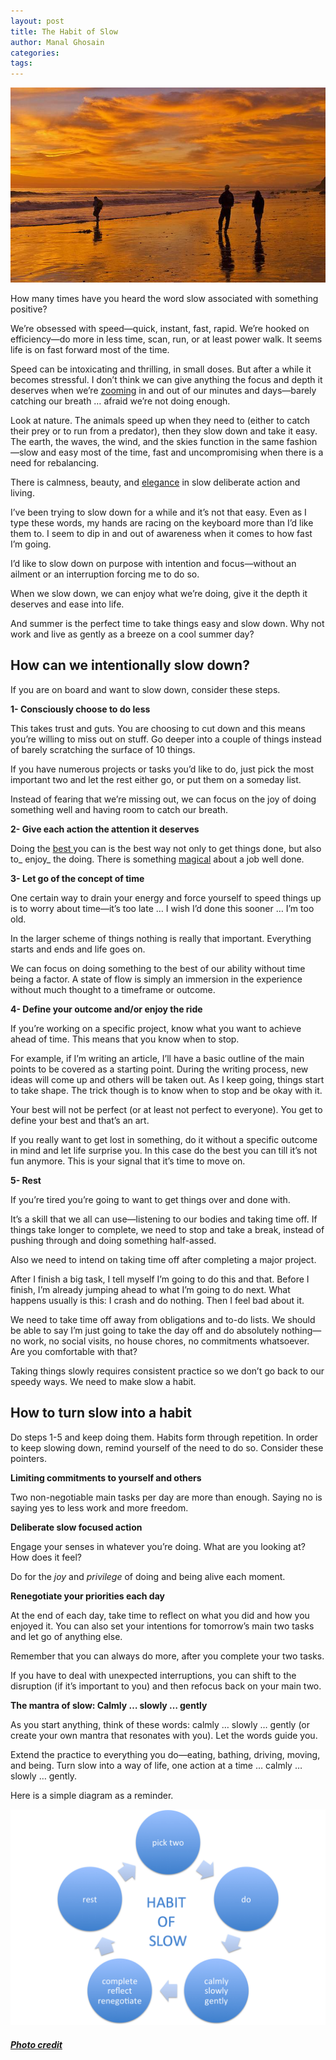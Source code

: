 ```yaml
---
layout: post
title: The Habit of Slow
author: Manal Ghosain
categories:
tags:
---
```


![Walking on the beach](/images/slower.jpg)

How many times have you heard the word slow associated with something positive? 

We’re obsessed with speed—quick, instant, fast, rapid. We’re hooked on efficiency—do more in less time, scan, run, or at least power walk. It seems life is on fast forward most of the time. 

Speed can be intoxicating and thrilling, in small doses. But after a while it becomes stressful. I don’t think we can give anything the focus and depth it deserves when we’re [zooming](/whats-the-rush/) in and out of our minutes and days—barely catching our breath … afraid we’re not doing enough. 

Look at nature. The animals speed up when they need to (either to catch their prey or to run from a predator), then they slow down and take it easy. The earth, the waves, the wind, and the skies function in the same fashion—slow and easy most of the time, fast and uncompromising when there is a need for rebalancing. 

There is calmness, beauty, and [elegance](/the-art-of-slow/) in slow deliberate action and living. 

I’ve been trying to slow down for a while and it’s not that easy. Even as I type these words, my hands are racing on the keyboard more than I’d like them to. I seem to dip in and out of awareness when it comes to how fast I’m going. 

I’d like to slow down on purpose with intention and focus—without an ailment or an interruption forcing me to do so. 

When we slow down, we can enjoy what we’re doing, give it the depth it deserves and ease into life. 

And summer is the perfect time to take things easy and slow down. Why not work and live as gently as a breeze on a cool summer day? 

## How can we intentionally slow down?

If you are on board and want to slow down, consider these steps. 

**1- Consciously choose to do less** 

This takes trust and guts. You are choosing to cut down and this means you’re willing to miss out on stuff. Go deeper into a couple of things instead of barely scratching the surface of 10 things. 

If you have numerous projects or tasks you’d like to do, just pick the most important two and let the rest either go, or put them on a someday list. 

Instead of fearing that we’re missing out, we can focus on the joy of doing something well and having room to catch our breath. 

**2- Give each action the attention it deserves** 

Doing the [best ](/doing-the-best-you-can/)you can is the best way not only to get things done, but also to_ enjoy_ the doing. There is something [magical](/guide-to-excellence/) about a job well done. 

**3- Let go of the concept of time** 

One certain way to drain your energy and force yourself to speed things up is to worry about time—it’s too late … I wish I’d done this sooner … I’m too old. 

In the larger scheme of things nothing is really that important. Everything starts and ends and life goes on. 

We can focus on doing something to the best of our ability without time being a factor. A state of flow is simply an immersion in the experience without much thought to a timeframe or outcome. 

**4- Define your outcome and/or enjoy the ride** 

If you’re working on a specific project, know what you want to achieve ahead of time. This means that you know when to stop. 

For example, if I’m writing an article, I’ll have a basic outline of the main points to be covered as a starting point. During the writing process, new ideas will come up and others will be taken out. As I keep going, things start to take shape. The trick though is to know when to stop and be okay with it. 

Your best will not be perfect (or at least not perfect to everyone). You get to define your best and that’s an art. 

If you really want to get lost in something, do it without a specific outcome in mind and let life surprise you. In this case do the best you can till it’s not fun anymore. This is your signal that it’s time to move on. 

**5- Rest** 

If you’re tired you’re going to want to get things over and done with. 

It’s a skill that we all can use—listening to our bodies and taking time off. If things take longer to complete, we need to stop and take a break, instead of pushing through and doing something half-assed. 

Also we need to intend on taking time off after completing a major project. 

After I finish a big task, I tell myself I’m going to do this and that. Before I finish, I’m already jumping ahead to what I’m going to do next. What happens usually is this: I crash and do nothing. Then I feel bad about it. 

We need to take time off away from obligations and to-do lists. We should be able to say I’m just going to take the day off and do absolutely nothing—no work, no social visits, no house chores, no commitments whatsoever. Are you comfortable with that? 

Taking things slowly requires consistent practice so we don’t go back to our speedy ways. We need to make slow a habit. 

## How to turn slow into a habit

Do steps 1-5 and keep doing them. Habits form through repetition. In order to keep slowing down, remind yourself of the need to do so. Consider these pointers. 

**Limiting commitments to yourself and others** 

Two non-negotiable main tasks per day are more than enough. Saying no is saying yes to less work and more freedom. 

**Deliberate slow focused action** 

Engage your senses in whatever you’re doing. What are you looking at? How does it feel?

Do for the _joy_ and _privilege_ of doing and being alive each moment. 

**Renegotiate your priorities each day** 

At the end of each day, take time to reflect on what you did and how you enjoyed it. You can also set your intentions for tomorrow’s main two tasks and let go of anything else. 

Remember that you can always do more, after you complete your two tasks. 

If you have to deal with unexpected interruptions, you can shift to the disruption (if it’s important to you) and then refocus back on your main two. 

**The mantra of slow: Calmly … slowly … gently** 

As you start anything, think of these words: calmly … slowly … gently (or create your own mantra that resonates with you). Let the words guide you. 

Extend the practice to everything you do—eating, bathing, driving, moving, and being. Turn slow into a way of life, one action at a time … calmly … slowly … gently. 

Here is a simple diagram as a reminder. 

![Slow Habit](/images/slowhabit.png)

##### [Photo credit](http://www.flickr.com/photos/23024164@N06/5422410860/)